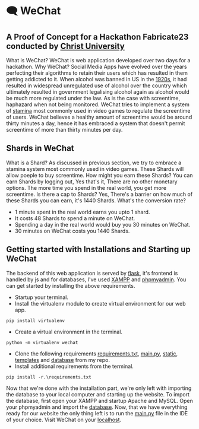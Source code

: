 # 🗨️ WeChat

## A Proof of Concept for a Hackathon Fabricate23 conducted by [Christ University](https://christuniversity.in/)

What is WeChat? WeChat is web application developed over two days for a hackathon. Why WeChat? Social Media Apps have evolved over the years perfecting their algorithms to retain their users which has resulted in them getting addicted to it. When alcohol was banned in US in the [1920s](https://en.wikipedia.org/wiki/Prohibition_in_the_United_States), it had resulted in widespread unregulated use of alcohol over the country which ultimately resulted in government legalising alcohol again as alcohol would be much more regulated under the law. As is the case with screentime, haphazard when not being monitored. WeChat tries to implement a system of [stamina](https://genshin-impact.fandom.com/wiki/Original_Resin) most commonly used in video games to regulate the screentime of users. WeChat believes a healthy amount of screentime would be around thirty minutes a day, hence it has embraced a system that doesn't permit screentime of more than thirty minutes per day.

## Shards in WeChat

What is a Shard? As discussed in previous section, we try to embrace a stamina system most commonly used in video games. These Shards will allow poeple to buy screentime. How might you earn these Shards? You can earn Shards by logging out, Yes that's it, There are no other monetary options. The more time you spend in the real world, you get more screentime. Is there a cap to Shards? Yes, There's a barrier on how much of these Shards you can earn, it's 1440 Shards. What's the conversion rate?

- 1 minute spent in the real world earns you upto 1 shard.
- It costs 48 Shards to spend a minute on WeChat.
- Spending a day in the real world would buy you 30 minutes on WeChat.
- 30 minutes on WeChat costs you 1440 Shards.

## Getting started with Installations and Starting up WeChat

The backend of this web application is served by [flask](https://www.python.org/downloads/), it's frontend is handled by js and for databases, I've used [XAMPP](https://www.apachefriends.org/) and [phpmyadmin](http://localhost/phpmyadmin/). You can get started by installing the above requirements.

- Startup your terminal.
- Install the virtualenv module to create virtual environment for our web app.
```
pip install virtualenv
```
- Create a virtual environment in the terminal.
```
python -m virtualenv wechat
```
- Clone the  following requirements [requirements.txt](/requirement.txt), [main.py](/main.py), [static](/static), [templates](/templates) and [database](/wechat.sql) from my repo.
- Install additional requirements from the terminal.
```
pip install -r.\requirements.txt
```

Now that we're done with the installation part, we're only left with importing the database to your local computer and starting up the website. To import the database, first open your XAMPP and startup Apache and MySQL. Open your phpmyadmin and import the [database](/wechat.sql). Now, that we have everything ready for our website the only thing left is to run the [main.py](/main.py) file in the IDE of your choice. Visit WeChat on your [localhost](http://127.0.0.1:5000/).
